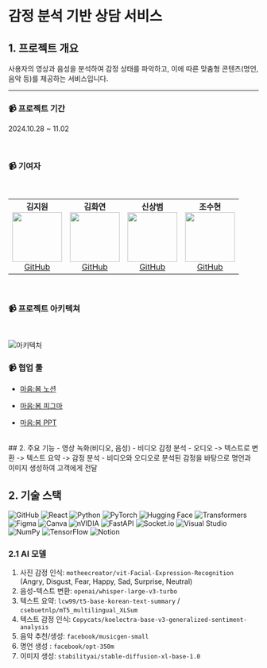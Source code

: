# 감정 분석 기반 상담 서비스

## 1. 프로젝트 개요
사용자의 영상과 음성을 분석하여 감정 상태를 파악하고, 이에 따른 맞춤형 콘텐츠(명언, 음악 등)를 제공하는 서비스입니다.

---
<h3>📹 프로젝트 기간</h3>
<p>2024.10.28 ~ 11.02</p>
<br>
<h3>📹 기여자</h3>
<br>

<table>
  <tr>
    <td align="center">
      <strong>김지원</strong><br>
      <img src="https://avatars.githubusercontent.com/JJiwonn" width="100" height="100"><br>
      <a href="https://github.com/JJiwonn">GitHub</a>
    </td>
    <td align="center">
      <strong>김화연</strong><br>
      <img src="https://avatars.githubusercontent.com/KHY90" width="100" height="100"><br>
      <a href="https://github.com/KHY90">GitHub</a>
    </td>
    <td align="center">
      <strong>신상범</strong><br>
      <img src="https://avatars.githubusercontent.com/sashin92" width="100" height="100"><br>
      <a href="https://github.com/sashin92">GitHub</a>
    </td>
    <td align="center">
      <strong>조수현</strong><br>
      <img src="https://avatars.githubusercontent.com/chosuhyeon0812" width="100" height="100"><br>
      <a href="https://github.com/chosuhyeon0812">GitHub</a>
    </td>
  </tr>
</table>

<br>
<h3>📹 프로젝트 아키텍쳐</h3>
<br>

![아키텍처](https://github.com/user-attachments/assets/4608b3f2-83f1-46e4-8447-c1828e9832d2)

<h3>📹 협업 툴</h3>

- [마음:봄 노션](https://www.notion.so/AI-X-4-4-12d7de0d6eed806da798e6569ecaf382)

- [마음:봄 피그마](https://www.figma.com/design/rWwqKUNTd9QpeSXNovrSoH/%EB%A7%88%EC%9D%8C%3A%EB%B4%84-%EB%94%94%EC%9E%90%EC%9D%B8?node-id=0-1&node-type=canvas&t=hxxE1HxAkuHNLZpW-0)

- [마음:봄 PPT](https://www.canva.com/design/DAGVN02EJC0/vHuMe6R5s6j1BkY2YD_52g/edit)

<br>
## 2. 주요 기능
- 영상 녹화(비디오, 음성)
- 비디오 감정 분석
- 오디오 -> 텍스트로 변환 -> 텍스트 요약 -> 감정 분석
- 비디오와 오디오로 분석된 감정을 바탕으로 명언과 이미지 생성하여 고객에게 전달

## 2. 기술 스택
![GitHub](https://img.shields.io/badge/GitHub-181717?style=for-the-badge&logo=github&logoColor=white)
![React](https://img.shields.io/badge/React-61DAFB?style=for-the-badge&logo=react&logoColor=white)
![Python](https://img.shields.io/badge/Python-3776AB?style=for-the-badge&logo=python&logoColor=white)
![PyTorch](https://img.shields.io/badge/PyTorch-EE4C2C?style=for-the-badge&logo=pytorch&logoColor=white)
![Hugging Face](https://img.shields.io/badge/Hugging%20Face-FFD300?style=for-the-badge&logo=huggingface&logoColor=black)
![Transformers](https://img.shields.io/badge/Transformers-FFD300?style=for-the-badge&logo=huggingface&logoColor=black)
![Figma](https://img.shields.io/badge/figma-%23F24E1E.svg?style=for-the-badge&logo=figma&logoColor=white)
![Canva](https://img.shields.io/badge/Canva-%2300C4CC.svg?style=for-the-badge&logo=Canva&logoColor=white)
![nVIDIA](https://img.shields.io/badge/cuda-000000.svg?style=for-the-badge&logo=nVIDIA&logoColor=green)
![FastAPI](https://img.shields.io/badge/FastAPI-005571?style=for-the-badge&logo=fastapi)
![Socket.io](https://img.shields.io/badge/Socket.io-black?style=for-the-badge&logo=socket.io&badgeColor=010101)
![Visual Studio](https://img.shields.io/badge/Visual%20Studio-5C2D91.svg?style=for-the-badge&logo=visual-studio&logoColor=white)
![NumPy](https://img.shields.io/badge/numpy-%23013243.svg?style=for-the-badge&logo=numpy&logoColor=white)
![TensorFlow](https://img.shields.io/badge/TensorFlow-%23FF6F00.svg?style=for-the-badge&logo=TensorFlow&logoColor=white)
![Notion](https://img.shields.io/badge/Notion-%23000000.svg?style=for-the-badge&logo=notion&logoColor=white)


### 2.1 AI 모델
1. 사진 감정 인식: `motheecreator/vit-Facial-Expression-Recognition` (Angry, Disgust, Fear, Happy, Sad, Surprise, Neutral)
2. 음성-텍스트 변환: `openai/whisper-large-v3-turbo`
3. 텍스트 요약: `lcw99/t5-base-korean-text-summary` / `csebuetnlp/mT5_multilingual_XLSum`
4. 텍스트 감정 인식: `Copycats/koelectra-base-v3-generalized-sentiment-analysis`
5. 음악 추천/생성: `facebook/musicgen-small`
6. 명언 생성 : `facebook/opt-350m`
7. 이미지 생성: `stabilityai/stable-diffusion-xl-base-1.0`

